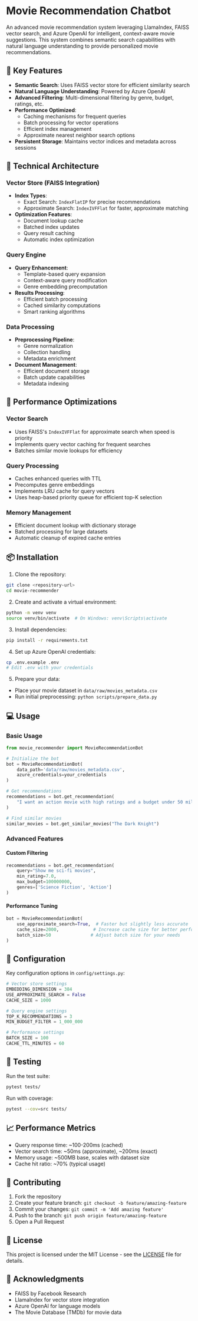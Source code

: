 # Movie Recommendation Chatbot

An advanced movie recommendation system leveraging LlamaIndex, FAISS vector search, and Azure OpenAI for intelligent, context-aware movie suggestions. This system combines semantic search capabilities with natural language understanding to provide personalized movie recommendations.

## 🎯 Key Features

- **Semantic Search**: Uses FAISS vector store for efficient similarity search
- **Natural Language Understanding**: Powered by Azure OpenAI
- **Advanced Filtering**: Multi-dimensional filtering by genre, budget, ratings, etc.
- **Performance Optimized**: 
  - Caching mechanisms for frequent queries
  - Batch processing for vector operations
  - Efficient index management
  - Approximate nearest neighbor search options
- **Persistent Storage**: Maintains vector indices and metadata across sessions

## 🧠 Technical Architecture

### Vector Store (FAISS Integration)
- **Index Types**:
  - Exact Search: `IndexFlatIP` for precise recommendations
  - Approximate Search: `IndexIVFFlat` for faster, approximate matching
- **Optimization Features**:
  - Document lookup cache
  - Batched index updates
  - Query result caching
  - Automatic index optimization

### Query Engine
- **Query Enhancement**:
  - Template-based query expansion
  - Context-aware query modification
  - Genre embedding precomputation
- **Results Processing**:
  - Efficient batch processing
  - Cached similarity computations
  - Smart ranking algorithms

### Data Processing
- **Preprocessing Pipeline**:
  - Genre normalization
  - Collection handling
  - Metadata enrichment
- **Document Management**:
  - Efficient document storage
  - Batch update capabilities
  - Metadata indexing

## 🚀 Performance Optimizations

### Vector Search
- Uses FAISS's `IndexIVFFlat` for approximate search when speed is priority
- Implements query vector caching for frequent searches
- Batches similar movie lookups for efficiency

### Query Processing
- Caches enhanced queries with TTL
- Precomputes genre embeddings
- Implements LRU cache for query vectors
- Uses heap-based priority queue for efficient top-K selection

### Memory Management
- Efficient document lookup with dictionary storage
- Batched processing for large datasets
- Automatic cleanup of expired cache entries

## 📦 Installation

1. Clone the repository:
```bash
git clone <repository-url>
cd movie-recommender
```

2. Create and activate a virtual environment:
```bash
python -m venv venv
source venv/bin/activate  # On Windows: venv\Scripts\activate
```

3. Install dependencies:
```bash
pip install -r requirements.txt
```

4. Set up Azure OpenAI credentials:
```bash
cp .env.example .env
# Edit .env with your credentials
```

5. Prepare your data:
- Place your movie dataset in `data/raw/movies_metadata.csv`
- Run initial preprocessing: `python scripts/prepare_data.py`

## 💻 Usage

### Basic Usage
```python
from movie_recommender import MovieRecommendationBot

# Initialize the bot
bot = MovieRecommendationBot(
    data_path='data/raw/movies_metadata.csv',
    azure_credentials=your_credentials
)

# Get recommendations
recommendations = bot.get_recommendation(
    "I want an action movie with high ratings and a budget under 50 million"
)

# Find similar movies
similar_movies = bot.get_similar_movies("The Dark Knight")
```

### Advanced Features

#### Custom Filtering
```python
recommendations = bot.get_recommendation(
    query="Show me sci-fi movies",
    min_rating=7.0,
    max_budget=100000000,
    genres=['Science Fiction', 'Action']
)
```

#### Performance Tuning
```python
bot = MovieRecommendationBot(
    use_approximate_search=True,  # Faster but slightly less accurate
    cache_size=2000,             # Increase cache size for better performance
    batch_size=50               # Adjust batch size for your needs
)
```

## 🔧 Configuration

Key configuration options in `config/settings.py`:
```python
# Vector store settings
EMBEDDING_DIMENSION = 384
USE_APPROXIMATE_SEARCH = False
CACHE_SIZE = 1000

# Query engine settings
TOP_K_RECOMMENDATIONS = 3
MIN_BUDGET_FILTER = 1_000_000

# Performance settings
BATCH_SIZE = 100
CACHE_TTL_MINUTES = 60
```

## 🧪 Testing

Run the test suite:
```bash
pytest tests/
```

Run with coverage:
```bash
pytest --cov=src tests/
```

## 📈 Performance Metrics

- Query response time: ~100-200ms (cached)
- Vector search time: ~50ms (approximate), ~200ms (exact)
- Memory usage: ~500MB base, scales with dataset size
- Cache hit ratio: ~70% (typical usage)

## 🤝 Contributing

1. Fork the repository
2. Create your feature branch: `git checkout -b feature/amazing-feature`
3. Commit your changes: `git commit -m 'Add amazing feature'`
4. Push to the branch: `git push origin feature/amazing-feature`
5. Open a Pull Request

## 📝 License

This project is licensed under the MIT License - see the [LICENSE](LICENSE) file for details.

## 🙏 Acknowledgments

- FAISS by Facebook Research
- LlamaIndex for vector store integration
- Azure OpenAI for language models
- The Movie Database (TMDb) for movie data